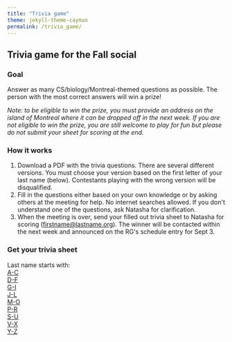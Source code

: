 ```yaml
---
title: "Trivia game"
theme: jekyll-theme-cayman
permalink: /trivia_game/
--- 
```


## Trivia game for the Fall social

### Goal 
Answer as many CS/biology/Montreal-themed questions as possible. The person with the most correct answers will win a prize! <br />

*Note: to be eligible to win the prize, you must provide an address on the island of Montreal where it can be dropped off in the next week. If you are not eligible to win the prize, you are still welcome to play for fun but please do not submit your sheet for scoring at the end.*

### How it works
1. Download a PDF with the trivia questions. There are several different versions. You must choose your version based on the first letter of your last name (below). Contestants playing with the wrong version will be disqualified.
2. Fill in the questions either based on your own knowledge or by asking others at the meeting for help. No internet searches allowed. If you don't understand one of the questions, ask Natasha for clarification.
3. When the meeting is over, send your filled out trivia sheet to Natasha for scoring (firstname@lastname.org). The winner will be contacted within the next week and announced on the RG's schedule entry for Sept 3.

### Get your trivia sheet
Last name starts with: <br />
[A-C](https://drive.google.com/file/d/1wqiu1afTqSWENByuTLwiq0WKNWAbymSW/view?usp=sharing) <br />
[D-F](https://drive.google.com/file/d/1ixxlggg7RS1LrDPPxZ0BspdsGkdZIJA5/view?usp=sharing) <br />
[G-I](https://drive.google.com/file/d/1K8rsYkqc1D_ADb6WZYpyn2Ei0jsqQmzt/view?usp=sharing) <br />
[J-L](https://drive.google.com/file/d/1t1gM5ySbWkFad-wxRE7TpgVaIS7hIQNd/view?usp=sharing) <br />
[M-O](https://drive.google.com/file/d/1_tRNQgear-IhV1lNp4s_ePzZOI6Ux0cL/view?usp=sharing) <br />
[P-R](https://drive.google.com/file/d/1Njan5DaNB9xVtzUOkmIeiLC8l44lrbk_/view?usp=sharing) <br />
[S-U](https://drive.google.com/file/d/1lfxMM9NunYEMe5zDHHyrCjEDGUTSDHRZ/view?usp=sharing) <br />
[V-X](https://drive.google.com/file/d/1VduKsXreBwEY20Mi9TGM7OTQyYUzPv9H/view?usp=sharing) <br />
[Y-Z](https://drive.google.com/file/d/1I9Eu_WH3wXN46Bhtnf_LAbySKlLgFb1g/view?usp=sharing) <br />
